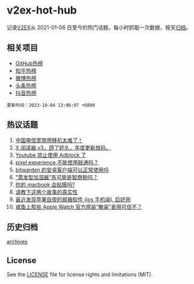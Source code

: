 # v2ex-hot-hub

 记录[V2EX](https://www.v2ex.com/)从 2021-01-06 日至今的热门话题。每小时抓取一次数据，按天[归档](archives)。
 
 ## 相关项目

- [GitHub热榜](https://github.com/snaildev/github-hot-hub)
- [知乎热榜](https://github.com/snaildev/zhihu-hot-hub)
- [微博热榜](https://github.com/snaildev/weibo-hot-hub)
- [头条热榜](https://github.com/snaildev/toutiao-hot-hub)
- [抖音热榜](https://github.com/snaildev/douyin-hot-hub)


 `更新时间：2023-10-04 13:06:07 +0800`

## 热议话题

1. [中国电信宽带想移机太难了！](https://www.v2ex.com/t/978753)
1. [X 阅读器 v3，鸽了好久，年度更新放码。](https://www.v2ex.com/t/978710)
1. [Youtube 禁止使用 Adblock 了](https://www.v2ex.com/t/978733)
1. [pixel experience 不能使用联通吗？](https://www.v2ex.com/t/978748)
1. [bitwarden 的安卓客户端可以正常使用吗](https://www.v2ex.com/t/978764)
1. [“蒸发型加湿器”有可能是智商税吗？](https://www.v2ex.com/t/978788)
1. [你的 macbook 会贴膜吗?](https://www.v2ex.com/t/978714)
1. [请教下这两个故事的真实性](https://www.v2ex.com/t/978743)
1. [最近发现苹果自带的邮箱软件 (ios 手机端), 巨好用](https://www.v2ex.com/t/978752)
1. [咸鱼上那些 Apple Watch 官方原装“散装”表带可信不？](https://www.v2ex.com/t/978731)

## 历史归档

[archives](archives)

## License

See the [LICENSE](LICENSE) file for license rights and limitations (MIT).

